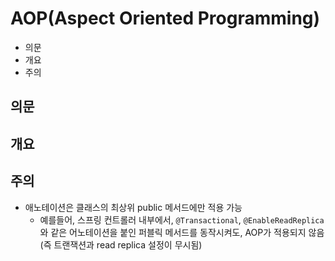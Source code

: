 # AOP(Aspect Oriented Programming)

- 의문
- 개요
- 주의

## 의문

## 개요

## 주의

- 애노테이션은 클래스의 최상위 public 메서드에만 적용 가능
  - 예를들어, 스프링 컨트롤러 내부에서, `@Transactional`, `@EnableReadReplica`와 같은 어노테이션을 붙인 퍼블릭 메서드를 동작시켜도, AOP가 적용되지 않음(즉 트랜잭션과 read replica 설정이 무시됨)
